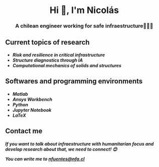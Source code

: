 <h1 align="center">Hi 👋, I'm Nicolás</h1>
<h3 align="center">A chilean engineer working for safe infraestructure👷🏼‍♂️</h3> 

 
<h2 align="left">Current topics of research
<h5 align="left">
    
- Risk and resilience in critical infrastructure
- Structure diagnostics through IA
- Computational mechanics of solids and structures 

<h2 align="left">Softwares and programming environments
<h5 align="left">
    
- Matlab
- Ansys Workbench 
- Python
- Jupyter Notebook
- LaTeX

<h2 align="left">Contact me
  <h5 align="left">
If you want to talk about infraestructure with humanitarian focus and develop research about that, we need to connect! 😊   
    
You can write me to nfuentes@nfa.cl
